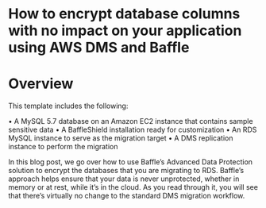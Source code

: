 # How to encrypt database columns with no impact on your application using AWS DMS and Baffle

# Overview
This template includes the following:

• A MySQL 5.7 database on an Amazon EC2 instance that contains sample sensitive data
• A BaffleShield installation ready for customization
• An RDS MySQL instance to serve as the migration target
• A DMS replication instance to perform the migration

In this blog post, we go over how to use Baffle’s Advanced Data Protection solution to encrypt the databases that you are migrating to RDS. Baffle’s approach helps ensure that your data is never unprotected, whether in memory or at rest, while it’s in the cloud. As you read through it, you will see that there’s virtually no change to the standard DMS migration workflow.
